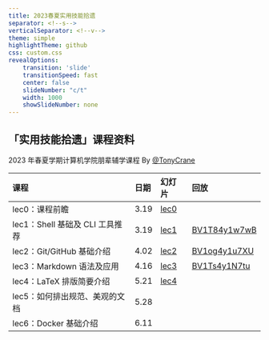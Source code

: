 ```yaml
---
title: 2023春夏实用技能拾遗
separator: <!--s-->
verticalSeparator: <!--v-->
theme: simple
highlightTheme: github
css: custom.css
revealOptions:
    transition: 'slide'
    transitionSpeed: fast
    center: false
    slideNumber: "c/t"
    width: 1000
    showSlideNumber: none
---
```


<style>
.reveal .slides {
    border: none;
}
.reveal .slide-number {
    display: none;
}
</style>

## 「实用技能拾遗」课程资料

2023 年春夏学期计算机学院朋辈辅学课程 By [@TonyCrane](https://github.com/TonyCrane)

<div class="three-line">

|课程|日期|幻灯片|回放|
|:--|:--|:--|:--|
|lec0：课程前瞻|3.19|[lec0](https://slides.tonycrane.cc/PracticalSkillsTutorial/lec0/)||
|lec1：Shell 基础及 CLI 工具推荐|3.19|[lec1](https://slides.tonycrane.cc/PracticalSkillsTutorial/lec1/)|[BV1T84y1w7wB](https://www.bilibili.com/video/BV1T84y1w7wB/)|
|lec2：Git/GitHub 基础介绍|4.02|[lec2](https://slides.tonycrane.cc/PracticalSkillsTutorial/lec2/)|[BV1og4y1u7XU](https://www.bilibili.com/video/BV1og4y1u7XU/)|
|lec3：Markdown 语法及应用|4.16|[lec3](https://slides.tonycrane.cc/PracticalSkillsTutorial/lec3/)|[BV1Ts4y1N7tu](https://www.bilibili.com/video/BV1Ts4y1N7tu/)|
|lec4：LaTeX 排版简要介绍|5.21|[lec4](https://slides.tonycrane.cc/PracticalSkillsTutorial/lec4/)||
|lec5：如何排出规范、美观的文档|5.28|||
|lec6：Docker 基础介绍|6.11|||

</div>
